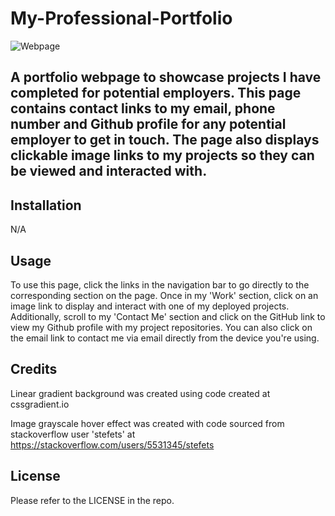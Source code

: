 # My-Professional-Portfolio

![Webpage](<Screenshot 2024-06-10 at 10.47.15 AM.png>)

## A portfolio webpage to showcase projects I have completed for potential employers. This page contains contact links to my email, phone number and Github profile for any potential employer to get in touch. The page also displays clickable image links to my projects so they can be viewed and interacted with.

## Installation

N/A

## Usage

To use this page, click the links in the navigation bar to go directly to the corresponding section on the page. Once in my 'Work' section, click on an image link to display and interact with one of my deployed projects. Additionally, scroll to my 'Contact Me' section and click on the GitHub link to view my Github profile with my project repositories. You can also click on the email link to contact me via email directly from the device you're using.

## Credits

Linear gradient background was created using code created at cssgradient.io

Image grayscale hover effect was created with code sourced from stackoverflow user 'stefets' at https://stackoverflow.com/users/5531345/stefets

## License

Please refer to the LICENSE in the repo.
